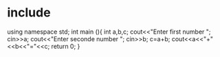 # include <iostream >
using namespace std;
int main (){
int a,b,c;
cout<<"Enter first number ";
cin>>a;
cout<<"Enter seconde number ";
cin>>b;
c=a+b;
cout<<a<<"+"<<b<<"="<<c;
return 0;
}
